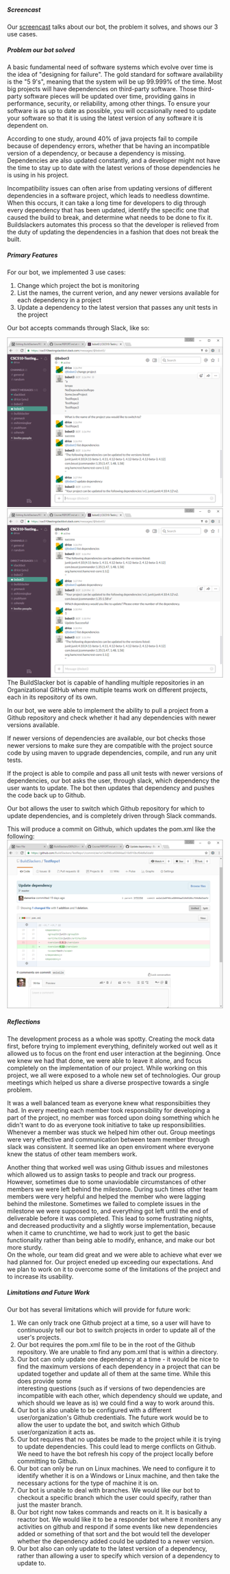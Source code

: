 ##### Screencast
Our [screencast](https://www.youtube.com/watch?v=DuXbmsDGaJw) talks about our bot, the problem it solves, and shows our 3 use cases.

##### Problem our bot solved

A basic fundamental need of software systems which evolve over time is the idea of "designing for failure". The gold standard for software availability is the "5 9's", meaning that the system will be up 99.999% of the time. Most big projects will have dependencies on third-party software. Those third-party software pieces will be updated over time, providing gains in performance, security, or reliability, among other things. To ensure your software is as up to date as possible, you will occasionally need to update your software so that it is using the latest version of any software it is dependent on.

According to one study, around 40% of java projects fail to compile because of dependency errors, whether that be having an incompatible version of a dependency, or because a dependency is missing. Dependencies are also updated constantly, and a developer might not have the time to stay up to date with the latest verions of those dependencies he is using in his project.

Incompatibility issues can often arise from updating versions of different dependencies in a software project, which leads to needless downtime. When this occurs, it can take a long time for developers to dig through every dependency that has been updated, identify the specific one that caused the build to break, and determine what needs to be done to fix it. Buildslackers automates this process so that the developer is relieved from the duty of updating the dependencies in a fashion that does not break the built.


##### Primary Features

For our bot, we implemented 3 use cases: 
1. Change which project the bot is monitoring
2. List the names, the current verion, and any newer versions available for each dependency in a project
3. Update a dependency to the latest version that passes any unit tests in the project

Our bot accepts commands through Slack, like so:

![Commands](Images/BotScreenshot1.png)
![Commands, cont](Images/BotScreenshot2.png)
The BuildSlacker bot is capable of handling multiple repositories in an Organizational GitHub where multiple teams work on different projects, each in its repository of its own.  

In our bot, we were able to implement the ability to pull a project from a Github repository and check whether it had any dependencies with newer versions available.

If newer versions of dependencies are available, our bot checks those newer versions to make sure they are compatible with the project source code by using maven to upgrade dependencies, compile, and run any unit tests.

If the project is able to compile and pass all unit tests with newer versions of dependencies, our bot asks the user, through slack, which dependency the user wants to update. The bot then updates that dependency and pushes the code back up to Github.

Our bot allows the user to switch which Github repository for which to update dependencies, and is completely driven through Slack commands.

This will produce a commit on Github, which updates the pom.xml like the following: ![BotCommit](Images/BotCommit.png)


##### Reflections

The development process as a whole was spotty. Creating the mock data first, before trying to implement everything, definitely worked out well as it allowed us to focus on the front end user interaction at the beginning. Once we knew we had that done, we were able to leave it alone, and focus completely on the implementation of our project.
 While working on this project, we all were exposed to a whole new set of technologies. Our group meetings which helped us share a diverse prospective towards a single problem.
 
 It was a well balanced team as everyone knew what responsibiities they had. In every meeting each member took responsibility for developing a part of the project, no member was forced upon doing something which he didn't want to do as everyone took initiative to take up responsibilities. Whenever a member was stuck we helped him other out. Group meetings were very effective and communication between team member through slack was consistent. It seemed like an open enviroment where everyone knew the status of other team members work.
 
 Another thing that worked well was using Github issues and milestones which allowed us to assign tasks to people and track our progress. However, sometimes due to some unaviodable circumstances of other members we were left behind the milestone. During such times other team members were very helpful and helped the member who were lagging behind the milestone. Sometimes we failed to complete issues in the milestone we were supposed to, and everything got left until the end of deliverable before it was completed. This lead to some frustrating nights, and decreased productivity and a slightly worse implementation, because when it came to crunchtime, we had to work just to get the basic functionality rather than being able to modify, enhance, and make our bot more sturdy.  
 On the whole, our team did great and we were able to achieve what ever we had planned for. Our project eneded up exceeding our expectations. And we plan to work on it to overcome some of the limitations of the project and to increase its usability.
 
 
  
##### Limitations and Future Work

Our bot has several limitations which will provide for future work:  
1. We can only track one Github project at a time, so a user will have to continuously tell our bot to switch projects in order to update all of the user's projects.  
2. Our bot requires the pom.xml file to be in the root of the Github repository. We are unable to find any pom.xml that is within a directory.  
3. Our bot can only update one dependency at a time - it would be nice to find the maximum versions of each dependency in a project that can be updated together and update all of them at the same time. While this does provide some   
interesting questions (such as if versions of two dependencies are incompatible with each other, which dependency should we update, and which should we leave as is) we could find a way to work around this.  
4. Our bot is also unable to be configured with a different user/organization's Github credentials. The future work would be to allow the user to update the bot, and switch which Github user/organization it acts as.  
5. Our bot requires that no updates be made to the project while it is trying to update dependencies. This could lead to merge conflicts on Github. We need to have the bot refresh his copy of the project locally before committing to Github.  
6. Our bot can only be run on Linux machines. We need to configure it to identify whether it is on a Windows or Linux machine, and then take the necessary actions for the type of machine it is on.  
7. Our bot is unable to deal with branches. We would like our bot to checkout a specific branch which the user could specify, rather than just the master branch.  
8. Our bot right now takes commands and reacts on it. It is basically a reactor bot. We would like it to be a responder bot where it moniters any activities on github and respond if some events like new dependencies added or something of that sort and the bot would tell the developer whether the dependency added could be updated to a newer version.
9. Our bot also can only update to the latest version of a dependency, rather than allowing a user to specify which version of a dependency to update to.
